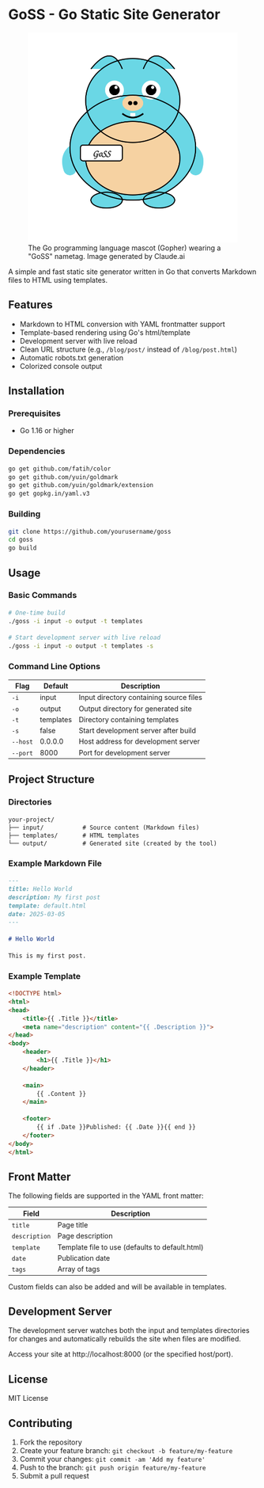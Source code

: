 # GoSS - Go Static Site Generator

<figure>
  <img src="go-gopher.svg" alt="Go Gopher mascot with GoSS nametag">
  <figcaption>The Go programming language mascot (Gopher) wearing a "GoSS" nametag. Image generated by Claude.ai</figcaption>
</figure>

A simple and fast static site generator written in Go that converts Markdown files to HTML using templates.

## Features

- Markdown to HTML conversion with YAML frontmatter support
- Template-based rendering using Go's html/template
- Development server with live reload
- Clean URL structure (e.g., `/blog/post/` instead of `/blog/post.html`)
- Automatic robots.txt generation
- Colorized console output

## Installation

### Prerequisites

- Go 1.16 or higher

### Dependencies

```bash
go get github.com/fatih/color
go get github.com/yuin/goldmark
go get github.com/yuin/goldmark/extension
go get gopkg.in/yaml.v3
```

### Building

```bash
git clone https://github.com/yourusername/goss
cd goss
go build
```

## Usage

### Basic Commands

```bash
# One-time build
./goss -i input -o output -t templates

# Start development server with live reload
./goss -i input -o output -t templates -s
```

### Command Line Options

| Flag | Default | Description |
|------|---------|-------------|
| `-i` | input | Input directory containing source files |
| `-o` | output | Output directory for generated site |
| `-t` | templates | Directory containing templates |
| `-s` | false | Start development server after build |
| `--host` | 0.0.0.0 | Host address for development server |
| `--port` | 8000 | Port for development server |

## Project Structure

### Directories

```
your-project/
├── input/           # Source content (Markdown files)
├── templates/       # HTML templates
└── output/          # Generated site (created by the tool)
```

### Example Markdown File

```markdown
---
title: Hello World
description: My first post
template: default.html
date: 2025-03-05
---

# Hello World

This is my first post.
```

### Example Template

```html
<!DOCTYPE html>
<html>
<head>
    <title>{{ .Title }}</title>
    <meta name="description" content="{{ .Description }}">
</head>
<body>
    <header>
        <h1>{{ .Title }}</h1>
    </header>
    
    <main>
        {{ .Content }}
    </main>
    
    <footer>
        {{ if .Date }}Published: {{ .Date }}{{ end }}
    </footer>
</body>
</html>
```

## Front Matter

The following fields are supported in the YAML front matter:

| Field | Description |
|-------|-------------|
| `title` | Page title |
| `description` | Page description |
| `template` | Template file to use (defaults to default.html) |
| `date` | Publication date |
| `tags` | Array of tags |

Custom fields can also be added and will be available in templates.

## Development Server

The development server watches both the input and templates directories for changes and automatically rebuilds the site when files are modified.

Access your site at http://localhost:8000 (or the specified host/port).

## License

MIT License

## Contributing

1. Fork the repository
2. Create your feature branch: `git checkout -b feature/my-feature`
3. Commit your changes: `git commit -am 'Add my feature'`
4. Push to the branch: `git push origin feature/my-feature`
5. Submit a pull request